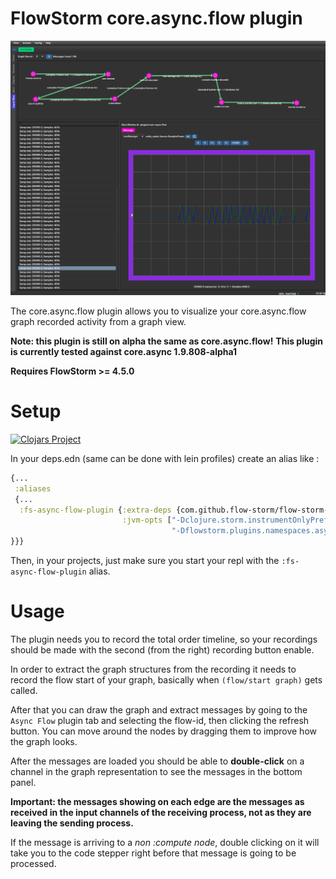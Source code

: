 # FlowStorm core.async.flow plugin

![demo](./images/plugin_demo.png)

The core.async.flow plugin allows you to visualize your core.async.flow graph recorded activity from a graph view.

**Note: this plugin is still on alpha the same as core.async.flow!**
**This plugin is currently tested against core.async 1.9.808-alpha1**

**Requires FlowStorm >= 4.5.0**

# Setup

[![Clojars Project](https://img.shields.io/clojars/v/com.github.flow-storm/flow-storm-async-flow-plugin.svg)](https://clojars.org/com.github.flow-storm/flow-storm-async-flow-plugin)

In your deps.edn (same can be done with lein profiles) create an alias like :

```clojure
{...
 :aliases
 {...
  :fs-async-flow-plugin {:extra-deps {com.github.flow-storm/flow-storm-async-flow-plugin {:mvn/version "1.0.0-beta5"}}
                         :jvm-opts ["-Dclojure.storm.instrumentOnlyPrefixes.asyncFlowPlugin=clojure.core.async.flow"
                                    "-Dflowstorm.plugins.namespaces.asyncFlowPlugin=flow-storm.plugins.async-flow.all"]}
}}}
```

Then, in your projects, just make sure you start your repl with the `:fs-async-flow-plugin` alias.

# Usage

The plugin needs you to record the total order timeline, so your recordings should be made with the second (from the right) recording button
enable.

In order to extract the graph structures from the recording it needs to record the flow start of your graph, basically when
`(flow/start graph)` gets called.

After that you can draw the graph and extract messages by going to the `Async Flow` plugin tab and selecting the flow-id, then clicking
the refresh button.
You can move around the nodes by dragging them to improve how the graph looks.

After the messages are loaded you should be able to **double-click** on a channel in the graph representation to see
the messages in the bottom panel.

**Important: the messages showing on each edge are the messages as received in the input channels of the receiving process,
not as they are leaving the sending process.**

If the message is arriving to a *non :compute node*, double clicking on it will take you to the code stepper right before that
message is going to be processed.



